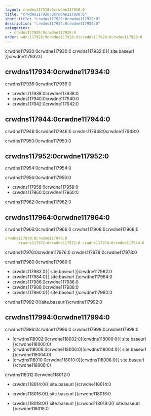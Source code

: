 ```yaml
---
layout: crwdns117918:0crwdne117918:0
title: "crwdns117920:0crwdne117920:0"
short-title: "crwdns117922:0crwdne117922:0"
description: "crwdns117924:0crwdne117924:0"
categories:
  - crwdns117926:0crwdne117926:0
order: wdns117928:0crwdne117928:01crwdns117928:0crwdne117928:0
---
```

crwdns117930:0crwdne117930:0 crwdns117932:0{{ site.baseurl }}crwdne117932:0

## crwdns117934:0crwdne117934:0

crwdns117936:0crwdne117936:0

- crwdns117938:0crwdne117938:0
- crwdns117940:0crwdne117940:0
- crwdns117942:0crwdne117942:0

## crwdns117944:0crwdne117944:0

crwdns117946:0crwdne117946:0 crwdns117948:0crwdne117948:0

crwdns117950:0crwdne117950:0

## crwdns117952:0crwdne117952:0

crwdns117954:0crwdne117954:0

crwdns117956:0crwdne117956:0

- crwdns117958:0crwdne117958:0
- crwdns117960:0crwdne117960:0

crwdns117962:0crwdne117962:0

## crwdns117964:0crwdne117964:0

crwdns117966:0crwdne117966:0 crwdns117968:0crwdne117968:0

```yaml
crwdns117970:0crwdne117970:0
      crwdns117972:0crwdne117972:0 crwdns117974:0crwdne117974:0
```

crwdns117976:0crwdne117976:0 crwdns117978:0crwdne117978:0

crwdns117980:0crwdne117980:0

- crwdns117982:0{{ site.baseurl }}crwdne117982:0 
- crwdns117984:0{{ site.baseurl }}crwdne117984:0
- crwdns117986:0crwdne117986:0
- crwdns117988:0crwdne117988:0
- crwdns117990:0{{ site.baseurl }}crwdne117990:0

crwdns117992:0{{site.baseurl}}crwdne117992:0

## crwdns117994:0crwdne117994:0

crwdns117996:0crwdne117996:0 crwdns117998:0crwdne117998:0

- [crwdns118002:0crwdne118002:0](crwdns118000:0{{ site.baseurl }}crwdne118000:0)
- [crwdns118006:0crwdne118006:0](crwdns118004:0{{ site.baseurl }}crwdne118004:0)
- [crwdns118010:0crwdne118010:0](crwdns118008:0{{ site.baseurl }}crwdne118008:0)

crwdns118012:0crwdne118012:0

- crwdns118014:0{{ site.baseurl }}crwdne118014:0

- crwdns118016:0{{ site.baseurl }}crwdne118016:0

- crwdns118018:0{{ site.baseurl }}crwdnd118018:0{{ site.baseurl }}crwdne118018:0